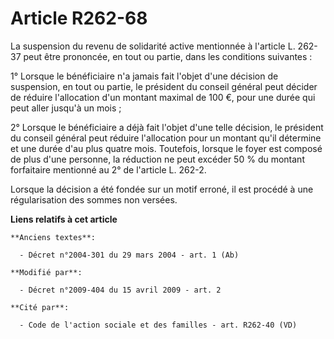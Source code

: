 # Article R262-68

La suspension du revenu de solidarité active mentionnée à l'article L. 262-37 peut être prononcée, en tout ou partie, dans
les conditions suivantes : 

1° Lorsque le bénéficiaire n'a jamais fait l'objet d'une décision de suspension, en tout ou partie, le président du conseil
général peut décider de réduire l'allocation d'un montant maximal de 100 €, pour une durée qui peut aller jusqu'à un mois ; 

2° Lorsque le bénéficiaire a déjà fait l'objet d'une telle décision, le président du conseil général peut réduire
l'allocation pour un montant qu'il détermine et une durée d'au plus quatre mois. Toutefois, lorsque le foyer est composé de
plus d'une personne, la réduction ne peut excéder 50 % du montant forfaitaire mentionné au 2° de l'article L. 262-2. 

Lorsque la décision a été fondée sur un motif erroné, il est procédé à une régularisation des sommes non versées.

**Liens relatifs à cet article**

	**Anciens textes**:

	  - Décret n°2004-301 du 29 mars 2004 - art. 1 (Ab)

	**Modifié par**:

	  - Décret n°2009-404 du 15 avril 2009 - art. 2

	**Cité par**:

	  - Code de l'action sociale et des familles - art. R262-40 (VD)
